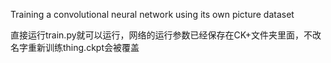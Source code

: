 ﻿Training a convolutional neural network using its own picture dataset


直接运行train.py就可以运行，网络的运行参数已经保存在CK+文件夹里面，不改名字重新训练thing.ckpt会被覆盖